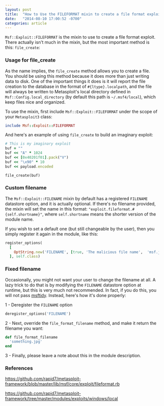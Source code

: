 ```yaml
---
layout: post
title:  "How to Use the FILEFORMAT mixin to create a file format exploit"
date:   "2014-08-10 17:00:52 -0700"
categories: article
---
```


```Msf::Exploit::FILEFORMAT``` is the mixin to use to create a file format exploit. There actually isn't much in the mixin, but the most important method is this: ```file_create```:

### Usage for file_create

As the name implies, the ```file_create``` method allows you to create a file. You should be using this method because it does more than just writing data to disk. One of the important things it does is it will report the file creation to the database in the format of ```#{ltype}.localpath```, and the file will always be written to Metasploit's local directory defined in ```Msf::Config.local_directory``` (by default this path is ```~/.msf4/local```), which keep files nice and organized.

To use the mixin, first include ```Msf::Exploit::FILEFORMAT``` under the scope of your ```Metasploit3``` class:

```ruby
include Msf::Exploit::FILEFORMAT
```

And here's an example of using ```file_create``` to build an imaginary exploit:

```ruby
# This is my imaginary exploit
buf = ""
buf << "A" * 1024
buf << [0x40201f01].pack("V")
buf << "\x90" * 10
buf << payload.encoded

file_create(buf)
```

### Custom filename

The ```Msf::Exploit::FILENAME``` mixin by default has a registered ```FILENAME``` datastore option, and it is actually optional. If there's no filename provided, the mixin will set the name in this format: ```"exploit.fileformat.#{self.shortname}"```, where ```self.shortname``` means the shorter version of the module name.

If you wish to set a default one (but still changeable by the user), then you simply register it again in the module, like this:

```ruby
register_options(
  [
    OptString.new('FILENAME', [true, 'The malicious file name',  'msf.jpg'])
  ], self.class)
```

### Fixed filename

Occasionally, you might not want your user to change the filename at all. A lazy trick to do that is by modifying the ```FILENAME``` datastore option at runtime, but this is very much not recommended. In fact, if you do this, you will not pass [msftidy](https://github.com/rapid7/metasploit-framework/wiki/Guidelines-for-Accepting-Modules-and-Enhancements#module-additions). Instead, here's how it's done properly:

1 - Deregister the ```FILENAME``` option

```ruby
deregister_options('FILENAME')
```

2 - Next, override the ```file_format_filename``` method, and make it return the filename you want:

```ruby
def file_format_filename
  'something.jpg'
end
```

3 - Finally, please leave a note about this in the module description.

### References

https://github.com/rapid7/metasploit-framework/blob/master/lib/msf/core/exploit/fileformat.rb

https://github.com/rapid7/metasploit-framework/tree/master/modules/exploits/windows/local